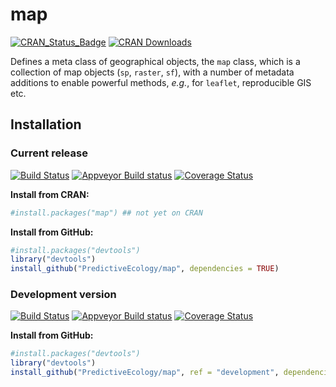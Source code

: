 # map

[![CRAN_Status_Badge](http://www.r-pkg.org/badges/version/map)](https://cran.r-project.org/package=map)
[![CRAN Downloads](http://cranlogs.r-pkg.org/badges/grand-total/map)](https://cran.r-project.org/package=map)

Defines a meta class of geographical objects, the `map` class, which is a collection of map objects (`sp`, `raster`, `sf`), with a number of metadata additions to enable powerful methods, *e.g.*, for `leaflet`, reproducible GIS etc.

## Installation

### Current release

[![Build Status](https://travis-ci.org/PredictiveEcology/map.svg?branch=master)](https://travis-ci.org/PredictiveEcology/map)
[![Appveyor Build status](https://ci.appveyor.com/api/projects/status/2fxqhgk6miv2fytd/branch/master?svg=true)](https://ci.appveyor.com/project/achubaty/map/branch/master)
[![Coverage Status](https://coveralls.io/repos/github/PredictiveEcology/map/badge.svg?branch=master)](https://coveralls.io/github/PredictiveEcology/map?branch=master)

**Install from CRAN:**

```r
#install.packages("map") ## not yet on CRAN
```

**Install from GitHub:**
    
```r
#install.packages("devtools")
library("devtools")
install_github("PredictiveEcology/map", dependencies = TRUE) 
```

### Development version

[![Build Status](https://travis-ci.org/PredictiveEcology/map.svg?branch=development)](https://travis-ci.org/PredictiveEcology/map)
[![Appveyor Build status](https://ci.appveyor.com/api/projects/status/2fxqhgk6miv2fytd/branch/development?svg=true)](https://ci.appveyor.com/project/achubaty/map/branch/development)
[![Coverage Status](https://coveralls.io/repos/github/PredictiveEcology/map/badge.svg?branch=development)](https://coveralls.io/github/PredictiveEcology/map?branch=development)

**Install from GitHub:**

```r
#install.packages("devtools")
library("devtools")
install_github("PredictiveEcology/map", ref = "development", dependencies = TRUE) 
```
